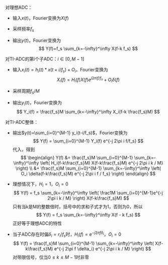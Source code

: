对理想ADC：

* 输入$x(t)$，Fourier变换为$X(f)$

* 采样频率$f_s$

* 输出$y(t)$，Fourier变换为
  $$
  Y(f)=f_s \sum_{k=-\infty}^\infty X(f-k f_s)
  $$



对TI-ADC的第i个子ADC：$i \in [0,M-1]$

* 输入$x_i(t)=h_i(t) * x(t+i/f_s) + O_i$，Fourier变换为
  $$
  X_i(f)=H_i(f) X(f)e^{j 2\pi i f/f_s} + O_i \delta(f)
  $$

* 采样周期$f_s/M$

* 输出$y_i(t)$，Fourier变换为
  $$
  Y_i(f) = \frac{f_s}M \sum_{k=-\infty}^\infty X_i(f-k \frac{f_s}M)
  $$



对TI-ADC整体：

* 输出$y(t)=\sum_{i=0}^{M-1} y_i(t-i/f_s)$，Fourier变换为
  $$
  Y(f) = \sum_{i=0}^{M-1} Y_i(f) e^{-j 2\pi i f/f_s}
  $$
  代入，得到
  $$
  \begin{align}
  Y(f) &= \frac{f_s}M \sum_{i=0}^{M-1} \sum_{k=-\infty}^\infty \left( H_i(f-k\frac{f_s}M) X(f-k\frac{f_s}M) e^{-j 2\pi i k / M} \right) \\
  &+ \frac{f_s}M \sum_{i=0}^{M-1} \sum_{k=-\infty}^\infty \left( O_i \delta(f-k\frac{f_s}M) e^{-j 2\pi i f / f_s} \right)
  \end{align}
  $$

* 理想情况下，$H_i=1$，$O_i=0$
  $$
  Y(f) = f_s \sum_{k=-\infty}^\infty \left( \frac1M \sum_{i=0}^{M-1}e^{-j 2\pi i k / M} \right) X(f-k\frac{f_s}M)
  $$
  只有当k是M的整数倍时，括号中的求和子式才为1，否则为0，所以
  $$
  Y(f) = f_s \sum_{k=-\infty}^\infty X(f - k f_s)
  $$
  正好等于理想ADC的特性

* 当子ADC存在时偏$\delta_i=r_i / f_s$时，$H_i(f)=e^{-j 2\pi f \delta_i}$，$O_i=0$
  $$
  Y(f) = \frac{f_s}M \sum_{i=0}^{M-1} \sum_{k=-\infty}^\infty \left( X(f-k\frac{f_s}M) e^{-j 2\pi f \delta_i} e^{-j 2\pi i k / M} \right)
  $$
  对带限信号，仅当$0 \le k \le M-1$时非零

